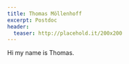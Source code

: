 ```yaml
---
title: Thomas Möllenhoff
excerpt: Postdoc
header:
  teaser: http://placehold.it/200x200
---
```


Hi my name is Thomas.
